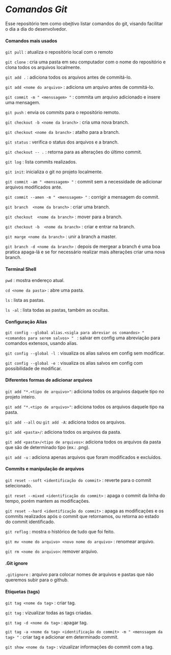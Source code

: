 # _Comandos Git_  

Esse repositório tem como obejtivo listar comandos do git, visando facilitar o dia a dia do desenvolvedor. 

#### Comandos mais usados 


`git pull` : atualiza o repositório local com o remoto

`git clone` : cria uma pasta em seu computador com o nome do repositório e clona todos os arquivos localmente.

`git add .` : adiciona todos os arquivos antes de commitá-lo.

`git add <nome do arquivo>` : adiciona um arquivo antes de commitá-lo.

`git commit -m " <menssagem> "` : commita um arquivo adicionado e insere uma mensagem.

`git push` : envia os commits para o repositório remoto.

`git checkout -b <nome da branch>` : cria uma nova branch.

`git checkout <nome da branch>` : atalho para a branch.

`git status` : verifica o status dos arquivos e a branch.

`git checkout -- .` : retorna para as alterações do último commit.

`git log` : lista commits realizados.

`git init`: inicializa o git no projeto localmente.

`git commit -am " <menssagem> "` : commit sem a necessidade de adicionar arquivos modificados ante.

`git commit --amen -m " <menssagem> "` : corrigir a mensagem do commit.

`git branch  <nome da branch>` : criar uma branch.

`git checkout  <nome da branch>` : mover para a branch.

`git checkout -b  <nome da branch>` : criar e entrar na branch.

`git marge <nome da branch>` : unir a branch a master.

`git branch -d <nome da branch>` : depois de mergear a branch é uma boa pratica apaga-lá e se for necessário realizar mais alterações criar uma nova branch.

#### Terminal Shell 

`pwd` : mostra endereço atual.

`cd <nome da pasta>` : abre uma pasta.

`ls` : lista as pastas.

`ls -al` : lista todas as pastas, também as ocultas.


#### Configuração Alias

`git config --global alias.<sigla para abreviar os comandos> " <comandos para serem salvos> " ` : salvar em config uma abreviação para comandos extensos, usando alias.

`git config --global -l `: visualiza os alias salvos em config sem modificar.

`git config --global -e `: visualiza os alias salvos em config com possibilidade de modificar.


#### Diferentes formas de adicionar arquivos

`git add "*.<tipo de arquivo>"`: adiciona todos os arquivos daquele tipo no projeto inteiro.

`git add "*.<tipo de arquivo>"`: adiciona todos os arquivos daquele tipo na pasta.

`git add --all` ou `git add -A`: adiciona todos os arquivos.

`git add <pasta>/`: adiciona todos os arquivos da pasta.

`git add <pasta>/<tipo de arquivos>`: adiciona todos os arquivos da pasta que são de determinado tipo (ex.: .png).

`git add -u` : adiciona apenas arquivos que foram modificados e excluídos.


#### Commits e manipulação de arquivos

`git reset --soft <identificação do commit>` : reverte para o commit selecionado.

`git reset --mixed <identificação do commit>` : apaga o commit da linha do tempo, porém mantem as modificações.

`git reset --hard <identificação do commit>` : apaga as modificações e os commits realizados após o commit que retornamos, ou retorna ao estado do commit identificado.

`git reflog` : mostra o histórico de tudo que foi feito. 

`git mv <nome do arquivo> <novo nome do arquivo>` : renomear arquivo.

`git rm <nome do arquivo>`: remover arquivo.

#### .Git ignore

`.gitignore` : arquivo para colocar nomes de arquivos e pastas que não queremos subir para o github.


#### Etiquetas (tags)

`git tag <nome da tag>` : criar tag.

`git tag` : vizualizar todas as tags criadas.

`git tag -d <nome da tag>` : apagar tag.

`git tag -a <nome da tag> <identificação do commit> -m " <menssagem da tag> "` : criar tag e adicionar em determinado commit.

`git show <nome da tag>` : vizualizar informações do commit com a tag.
